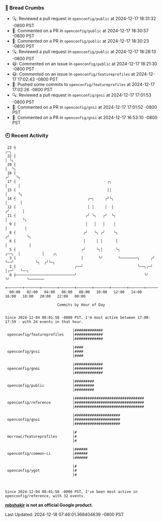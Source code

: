 ### 🍞 Bread Crumbs

 * 🔍: Reviewed a pull request in  `openconfig/public` at 2024-12-17 18:31:32 -0800 PST
 * 💬: Commented on a PR in  `openconfig/public` at 2024-12-17 18:30:57 -0800 PST
 * 💬: Commented on a PR in  `openconfig/public` at 2024-12-17 18:30:23 -0800 PST
 * 🔍: Reviewed a pull request in  `openconfig/public` at 2024-12-17 18:28:13 -0800 PST
 * 😃: Commented on an issue in `openconfig/public` at 2024-12-17 18:21:30 -0800 PST
 * 😃: Commented on an issue in `openconfig/featureprofiles` at 2024-12-17 17:02:43 -0800 PST
 * 🚢: Pushed some commits to `openconfig/featureprofiles` at 2024-12-17 17:02:26 -0800 PST
 * 🔍: Reviewed a pull request in  `openconfig/gnsi` at 2024-12-17 17:01:53 -0800 PST
 * 💬: Commented on a PR in  `openconfig/gnsi` at 2024-12-17 17:01:52 -0800 PST
 * 💬: Commented on a PR in  `openconfig/gnsi` at 2024-12-17 16:53:10 -0800 PST

### 🕘 Recent Activity
```
 23 ┼                                                                        ╭─╮
 22 ┤                                                                        │ ╰╮
 20 ┤                                                                        │  ╰╮
 18 ┤                                                                       ╭╯   ╰╮
 17 ┤                                          ╭╮                           │     │
 15 ┤                                          ││                           │     ╰╮
 14 ┤                                 ╭─╮     ╭╯╰╮                          │      │
 12 ┤                                 │ │     │  │                         ╭╯      │
 11 ┤                                ╭╯ ╰╮   ╭╯  ╰╮                        │       ╰╮
  9 ┤                                │   │   │    │                        │        │
  8 ┤                               ╭╯   ╰╮ ╭╯    ╰╮                      ╭╯        ╰╮
  6 ┤                               │     │ │      │                      │          │
  5 ┤                              ╭╯     ╰╮│      ╰╮               ╭──╮  │          │    ╭╮
  3 ┤                              │       ╰╯       ╰────────╮     ╭╯  ╰──╯          ╰╮  ╭╯╰─╮
  2 ┤                           ╭──╯                         ╰──╮╭─╯                  │╭─╯   ╰──╮
  0 ┼───────────────────────────╯                               ╰╯                    ╰╯        ╰───────
    +───────+───────+───────+───────+───────+───────+───────+───────+───────+───────+───────+───────+────
  00:00   02:00   04:00   06:00   08:00   10:00   12:00   14:00   16:00   18:00   20:00   22:00   00:00   

						Commits by Hour of Day


Since 2024-12-04 08:01:50 -0800 PST, I'm most active between 17:00-17:59 - with 24 events in that hour.

```



```
                               |#############
 openconfig/featureprofiles    |#############
                               |#############

                               |####
 openconfig/gnsi               |####
                               |####

                               |#############
 openconfig/gnmi               |#############
                               |#############

                               |#########
 openconfig/public             |#########
                               |#########

                               |################################
 openconfig/reference          |################################
                               |################################

                               |#####################
 openconfig/gnoi               |#####################
                               |#####################

                               |#
 morrowc/featureprofiles       |#
                               |#

                               |######
 openconfig/common-ci          |######
                               |######

                               |#
 openconfig/ygot               |#
                               |#



Since 2024-12-04 08:01:50 -0800 PST, I've been most active in openconfig/reference, with 32 events.

```
**[robshakir](mailto:robjs@google.com) is not an official Google product.**  


Last Updated: 2024-12-18 07:46:01.368404639 -0800 PST
